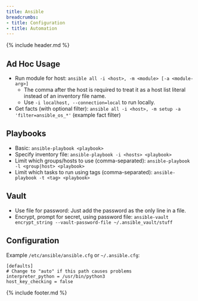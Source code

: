 ```yaml
---
title: Ansible
breadcrumbs:
- title: Configuration
- title: Automation
---
```

{% include header.md %}

## Ad Hoc Usage

- Run module for host: `ansible all -i <host>, -m <module> [-a <module-arg>]`
    - The comma after the host is required to treat it as a host list literal instead of an inventory file name.
    - Use `-i localhost, --connection=local` to run locally.
- Get facts (with optional filter): `ansible all -i <host>, -m setup -a 'filter=ansible_os_*'` (example fact filter)

## Playbooks

- Basic: `ansible-playbook <playbook>`
- Specify inventory file: `ansible-playbook -i <hosts> <playbook>`
- Limit which groups/hosts to use (comma-separated): `ansible-playbook -l <group|host> <playbook>`
- Limit which tasks to run using tags (comma-separated): `ansible-playbook -t <tag> <playbook>`

## Vault

- Use file for password: Just add the password as the only line in a file.
- Encrypt, prompt for secret, using password file: `ansible-vault encrypt_string --vault-password-file ~/.ansible_vault/stuff`

## Configuration

Example `/etc/ansible/ansible.cfg` or `~/.ansible.cfg`:

```
[defaults]
# Change to "auto" if this path causes problems
interpreter_python = /usr/bin/python3
host_key_checking = false
```

{% include footer.md %}
